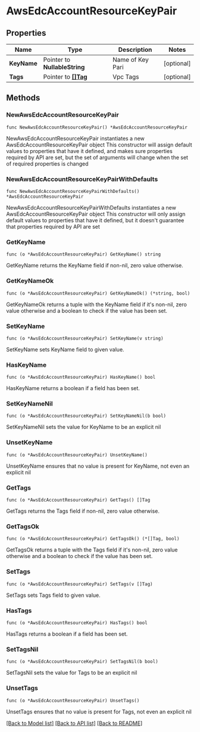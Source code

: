 # AwsEdcAccountResourceKeyPair

## Properties

Name | Type | Description | Notes
------------ | ------------- | ------------- | -------------
**KeyName** | Pointer to **NullableString** | Name of Key Pari | [optional] 
**Tags** | Pointer to [**[]Tag**](Tag.md) | Vpc Tags | [optional] 

## Methods

### NewAwsEdcAccountResourceKeyPair

`func NewAwsEdcAccountResourceKeyPair() *AwsEdcAccountResourceKeyPair`

NewAwsEdcAccountResourceKeyPair instantiates a new AwsEdcAccountResourceKeyPair object
This constructor will assign default values to properties that have it defined,
and makes sure properties required by API are set, but the set of arguments
will change when the set of required properties is changed

### NewAwsEdcAccountResourceKeyPairWithDefaults

`func NewAwsEdcAccountResourceKeyPairWithDefaults() *AwsEdcAccountResourceKeyPair`

NewAwsEdcAccountResourceKeyPairWithDefaults instantiates a new AwsEdcAccountResourceKeyPair object
This constructor will only assign default values to properties that have it defined,
but it doesn't guarantee that properties required by API are set

### GetKeyName

`func (o *AwsEdcAccountResourceKeyPair) GetKeyName() string`

GetKeyName returns the KeyName field if non-nil, zero value otherwise.

### GetKeyNameOk

`func (o *AwsEdcAccountResourceKeyPair) GetKeyNameOk() (*string, bool)`

GetKeyNameOk returns a tuple with the KeyName field if it's non-nil, zero value otherwise
and a boolean to check if the value has been set.

### SetKeyName

`func (o *AwsEdcAccountResourceKeyPair) SetKeyName(v string)`

SetKeyName sets KeyName field to given value.

### HasKeyName

`func (o *AwsEdcAccountResourceKeyPair) HasKeyName() bool`

HasKeyName returns a boolean if a field has been set.

### SetKeyNameNil

`func (o *AwsEdcAccountResourceKeyPair) SetKeyNameNil(b bool)`

 SetKeyNameNil sets the value for KeyName to be an explicit nil

### UnsetKeyName
`func (o *AwsEdcAccountResourceKeyPair) UnsetKeyName()`

UnsetKeyName ensures that no value is present for KeyName, not even an explicit nil
### GetTags

`func (o *AwsEdcAccountResourceKeyPair) GetTags() []Tag`

GetTags returns the Tags field if non-nil, zero value otherwise.

### GetTagsOk

`func (o *AwsEdcAccountResourceKeyPair) GetTagsOk() (*[]Tag, bool)`

GetTagsOk returns a tuple with the Tags field if it's non-nil, zero value otherwise
and a boolean to check if the value has been set.

### SetTags

`func (o *AwsEdcAccountResourceKeyPair) SetTags(v []Tag)`

SetTags sets Tags field to given value.

### HasTags

`func (o *AwsEdcAccountResourceKeyPair) HasTags() bool`

HasTags returns a boolean if a field has been set.

### SetTagsNil

`func (o *AwsEdcAccountResourceKeyPair) SetTagsNil(b bool)`

 SetTagsNil sets the value for Tags to be an explicit nil

### UnsetTags
`func (o *AwsEdcAccountResourceKeyPair) UnsetTags()`

UnsetTags ensures that no value is present for Tags, not even an explicit nil

[[Back to Model list]](../README.md#documentation-for-models) [[Back to API list]](../README.md#documentation-for-api-endpoints) [[Back to README]](../README.md)


